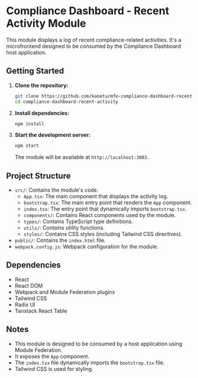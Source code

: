 # Compliance Dashboard - Recent Activity Module

This module displays a log of recent compliance-related activities. It's a microfrontend designed to be consumed by the Compliance Dashboard host application.

## Getting Started

1.  **Clone the repository:**

    ```bash
    git clone https://github.com/kanetu/mfe-compliance-dashboard-recent-activity.git
    cd compliance-dashboard-recent-activity
    ```

2.  **Install dependencies:**

    ```bash
    npm install
    ```

3.  **Start the development server:**

    ```bash
    npm start
    ```

    The module will be available at `http://localhost:3003`.

## Project Structure

- `src/`: Contains the module's code.
  - `App.tsx`: The main component that displays the activity log.
  - `bootstrap.tsx`: The main entry point that renders the `App` component.
  - `index.tsx`: The entry point that dynamically imports `bootstrap.tsx`.
  - `components/`: Contains React components used by the module.
  - `types/`: Contains TypeScript type definitions.
  - `utils/`: Contains utility functions.
  - `styles/`: Contains CSS styles (including Tailwind CSS directives).
- `public/`: Contains the `index.html` file.
- `webpack.config.js`: Webpack configuration for the module.

## Dependencies

- React
- React DOM
- Webpack and Module Federation plugins
- Tailwind CSS
- Radix UI
- Tanstack React Table

## Notes

- This module is designed to be consumed by a host application using Module Federation.
- It exposes the `App` component.
- The `index.tsx` file dynamically imports the `bootstrap.tsx` file.
- Tailwind CSS is used for styling.
